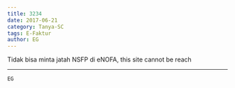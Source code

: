 ```yaml
---
title: 3234
date: 2017-06-21
category: Tanya-SC
tags: E-Faktur
author: EG
---
```


Tidak bisa minta jatah NSFP di eNOFA, this site cannot be reach

---



`EG`
